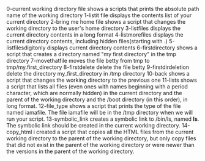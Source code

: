 0-current working directory file shows a scripts that  prints the absolute path name of the working directory
1-listit file displays the contents list of your current directory
2-bring me home file shows a script that  changes the working directory to the user's home directory
3-listfiles displays the current directory contents in a long format
4-listmorefiles displays the current directory contents, including hidden files(starting with .)
5-listfilesdigitonly displays current directory contents
6-firstdirectory shows a script that creates a directory named "my first directory" in the tmp directory
7-movethatfile moves the file betty from tmp to tmp/my.first_directory
8-firstdelete delete the file betty
9-firstdirdeletion delete the directory my_first_directory in /tmp directory
10-back shows a script that changes the working directory to the previous one
11-lists shows a script that lists all files (even ones with names beginning with a period character, which are normally hidden) in the current directory and the parent of the working directory and the /boot directory (in this order), in long format.
12-file_type shows a script  that prints the type of the file named iamafile. The file iamafile will be in the /tmp directory when we will run your script.
13-symbolic_link creates  a symbolic link to /bin/ls, named __ls__. The symbolic link should be created in the current working directory.
14-copy_html i created  a script that copies all the HTML files from the current working directory to the parent of the working directory, but only copy files that did not exist in the parent of the working directory or were newer than the versions in the parent of the working directory.
